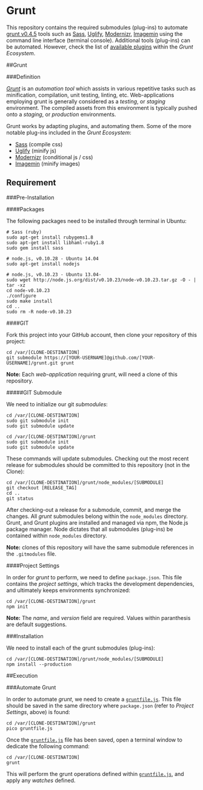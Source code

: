 Grunt
=====

This repository contains the required submodules (plug-ins) to automate [grunt v0.4.5](http://gruntjs.com) tools such as [Sass](https://sass-lang.com), [Uglify](https://npmjs.org/package/uglify-js), [Modernizr](https://modernizr.com), [Imagemin](https://npmjs.org/package/imagemin) using the command line interface (terminal console).  Additional tools (plug-ins) can be automated.  However, check the list of [available plugins](http://gruntjs.com/plugins) within the *Grunt Ecosystem*.

##Grunt

###Definition

[*Grunt*](http://gruntjs.com) is an *automation tool* which assists in various repetitive tasks such as minification, compilation, unit testing, linting, etc.  Web-applications employing grunt is generally considered as a *testing*, or *staging* environment.  The compiled assets from this environment is typically pushed onto a *staging*, or *production* environments.

Grunt works by adapting plugins, and automating them.  Some of the more notable plug-ins included in the *Grunt Ecosystem*:

- [Sass](https://github.com/gruntjs/grunt-contrib-sass) (compile css)
- [Uglify](https://github.com/gruntjs/grunt-contrib-uglify) (minify js)
- [Modernizr](https://github.com/Modernizr/grunt-modernizr) (conditional js / css)
- [Imagemin](https://github.com/gruntjs/grunt-contrib-imagemin) (minify images)

## Requirement

###Pre-Installation

####Packages

The following packages need to be installed through terminal in Ubuntu:

```
# Sass (ruby)
sudo apt-get install rubygems1.8
sudo apt-get install libhaml-ruby1.8
sudo gem install sass

# node.js, v0.10.28 - Ubuntu 14.04
sudo apt-get install nodejs

# node.js, v0.10.23 - Ubuntu 13.04-
sudo wget http://node.js.org/dist/v0.10.23/node-v0.10.23.tar.gz -O - | tar -xz
cd node-v0.10.23
./configure
sudo make install
cd ..
sudo rm -R node-v0.10.23
```

####GIT

Fork this project into your GitHub account, then clone your repository of this project:

```
cd /var/[CLONE-DESTINATION]
git submodule https://[YOUR-USERNAME]@github.com/[YOUR-USERNAME]/grunt.git grunt
```

**Note:** Each *web-application* requiring grunt, will need a clone of this repository.

#####GIT Submodule

We need to initialize our git *submodules*:

```
cd /var/[CLONE-DESTINATION]
sudo git submodule init
sudo git submodule update

cd /var/[CLONE-DESTINATION]/grunt
sudo git submodule init
sudo git submodule update
```

These commands will update submodules.  Checking out the most recent release for submodules should be committed to this repository (not in the Clone):

```
cd /var/[CLONE-DESTINATION]/grunt/node_modules/[SUBMODULE]
git checkout [RELEASE_TAG]
cd ..
git status
```

After checking-out a release for a submodule, commit, and merge the changes.  All *grunt* submodules belong within the `node_modules` directory.  Grunt, and Grunt plugins are installed and managed via npm, the Node.js package manager.  Node dictates that all submodules (plug-ins) be contained within `node_modules` directory.

**Note:** clones of this repository will have the same submodule references in the `.gitmodules` file.

####Project Settings

In order for *grunt* to perform, we need to define `package.json`.  This file contains the *project settings*, which tracks the development dependencies, and ultimately keeps environments synchronized:

```
cd /var/[CLONE-DESTINATION]/grunt
npm init
```

**Note:** The *name*, and *version* field are required.  Values within paranthesis are default suggestions.

###Installation

We need to install each of the grunt submodules (plug-ins):

```
cd /var/[CLONE-DESTINATION]/grunt/node_modules/[SUBMODULE]
npm install --production
```

##Execution

###Automate Grunt

In order to automate *grunt*, we need to create a [`gruntfile.js`](https://gist.github.com/jeff1evesque/b98560d6c4d9914049f9).  This file should be saved in the same directory where `package.json` (refer to *Project Settings*, above) is found:

```
cd /var/[CLONE-DESTINATION]/grunt
pico gruntfile.js
```

Once the [`gruntfile.js`](https://gist.github.com/jeff1evesque/b98560d6c4d9914049f9) file has been saved, open a terminal window to dedicate the following command:

```
cd /var/[CLONE-DESTINATION]
grunt
```

This will perform the grunt operations defined within [`gruntfile.js`](https://gist.github.com/jeff1evesque/b98560d6c4d9914049f9), and apply any *watches* defined.
